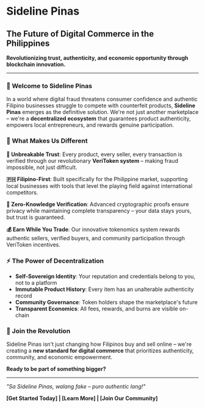 # Sideline Pinas
## The Future of Digital Commerce in the Philippines

**Revolutionizing trust, authenticity, and economic opportunity through blockchain innovation.**

---

### 🚀 Welcome to Sideline Pinas

In a world where digital fraud threatens consumer confidence and authentic Filipino businesses struggle to compete with counterfeit products, **Sideline Pinas** emerges as the definitive solution. We're not just another marketplace – we're a **decentralized ecosystem** that guarantees product authenticity, empowers local entrepreneurs, and rewards genuine participation.

### 💎 What Makes Us Different

**🔐 Unbreakable Trust**: Every product, every seller, every transaction is verified through our revolutionary **VeriToken system** – making fraud impossible, not just difficult.

**🇵🇭 Filipino-First**: Built specifically for the Philippine market, supporting local businesses with tools that level the playing field against international competitors.

**🎯 Zero-Knowledge Verification**: Advanced cryptographic proofs ensure privacy while maintaining complete transparency – your data stays yours, but trust is guaranteed.

**💰 Earn While You Trade**: Our innovative tokenomics system rewards authentic sellers, verified buyers, and community participation through VeriToken incentives.

### ⚡ The Power of Decentralization

- **Self-Sovereign Identity**: Your reputation and credentials belong to you, not to a platform
- **Immutable Product History**: Every item has an unalterable authenticity record
- **Community Governance**: Token holders shape the marketplace's future
- **Transparent Economics**: All fees, rewards, and burns are visible on-chain

### 🌟 Join the Revolution

Sideline Pinas isn't just changing how Filipinos buy and sell online – we're creating a **new standard for digital commerce** that prioritizes authenticity, community, and economic empowerment.

**Ready to be part of something bigger?**

---

*"Sa Sideline Pinas, walang fake – puro authentic lang!"*

**[Get Started Today] | [Learn More] | [Join Our Community]**
